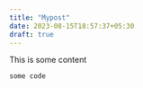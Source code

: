 ```yaml
---
title: "Mypost"
date: 2023-08-15T18:57:37+05:30
draft: true
---
```


This is some content 

```
some code 
```
